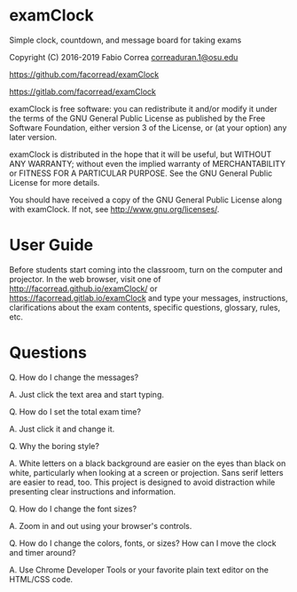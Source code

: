 # examClock

Simple clock, countdown, and message board for taking exams

Copyright (C) 2016-2019 Fabio Correa correaduran.1@osu.edu

https://github.com/facorread/examClock

https://gitlab.com/facorread/examClock

examClock is free software: you can redistribute it and/or modify
it under the terms of the GNU General Public License as published by
the Free Software Foundation, either version 3 of the License, or
(at your option) any later version.

examClock is distributed in the hope that it will be useful,
but WITHOUT ANY WARRANTY; without even the implied warranty of
MERCHANTABILITY or FITNESS FOR A PARTICULAR PURPOSE.  See the
GNU General Public License for more details.

You should have received a copy of the GNU General Public License
along with examClock.  If not, see <http://www.gnu.org/licenses/>.

# User Guide

Before students start coming into the classroom, turn on the computer and projector. In the web browser, visit one of http://facorread.github.io/examClock/ or https://facorread.gitlab.io/examClock and type your messages, instructions, clarifications about the exam contents, specific questions, glossary, rules, etc.

# Questions

Q. How do I change the messages?

A. Just click the text area and start typing.

Q. How do I set the total exam time?

A. Just click it and change it.

Q. Why the boring style?

A. White letters on a black background are easier on the eyes than black on white, particularly when looking at a screen or projection. Sans serif letters are easier to read, too. This project is designed to avoid distraction while presenting clear instructions and information.

Q. How do I change the font sizes?

A. Zoom in and out using your browser's controls.

Q. How do I change the colors, fonts, or sizes? How can I move the clock and timer around?

A. Use Chrome Developer Tools or your favorite plain text editor on the HTML/CSS code.
